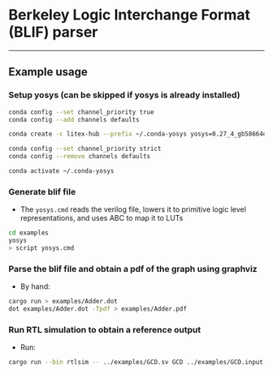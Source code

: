 # Berkeley Logic Interchange Format (BLIF) parser

---

## Example usage

### Setup yosys (can be skipped if yosys is already installed)

```bash
conda config --set channel_priority true
conda config --add channels defaults

conda create -c litex-hub --prefix ~/.conda-yosys yosys=0.27_4_gb58664d44

conda config --set channel_priority strict
conda config --remove channels defaults

conda activate ~/.conda-yosys
```

### Generate blif file

- The `yosys.cmd` reads the verilog file, lowers it to primitive logic level representations, and uses ABC to map it to LUTs

```bash
cd examples
yosys
> script yosys.cmd
```

### Parse the blif file and obtain a pdf of the graph using graphviz

- By hand:

```bash
cargo run > examples/Adder.dot
dot examples/Adder.dot -Tpdf > examples/Adder.pdf
```

### Run RTL simulation to obtain a reference output

- Run:

```bash
cargo run --bin rtlsim -- ../examples/GCD.sv GCD ../examples/GCD.input
```
